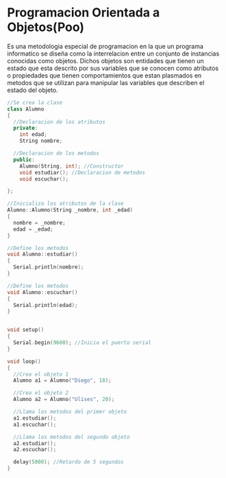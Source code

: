 # Programacion Orientada a Objetos(Poo)
Es una metodologia especial de programacion en la que un programa informatico se diseña como la interrelacion entre un conjunto de instancias conocidas como objetos. Dichos objetos son entidades que tienen un estado que esta descrito por sus variables que se conocen como atributos o propiedades que tienen comportamientos que estan plasmados en metodos que se utilizan para manipular las variables que describen el estado del objeto.


```c++
//Se crea la clase
class Alumno
{
  //Declaracion de los atributos
  private:
    int edad;
    String nombre;

  //Declaracion de los metodos
  public:
    Alumno(String, int); //Constructor
    void estudiar(); //Declaracion de metodos
    void escuchar();

};

//Inicializa los atributos de la clase
Alumno::Alumno(String _nombre, int _edad)
{
  nombre = _nombre;
  edad = _edad;
}

//Define los metodos
void Alumno::estudiar()
{
  Serial.println(nombre);
}

//Define los metodos
void Alumno::escuchar()
{
  Serial.println(edad);
}


void setup()
{
  Serial.begin(9600); //Inicia el puerto serial
}

void loop()
{
  //Crea el objeto 1
  Alumno a1 = Alumno("Diego", 18);

  //Crea el objeto 2
  Alumno a2 = Alumno("Ulises", 20);

  //Llama los metodos del primer objeto
  a1.estudiar();
  a1.escuchar();

  //Llama los metodos del segundo objeto
  a2.estudiar();
  a2.escuchar();

  delay(5000); //Retardo de 5 segundos
}
```
